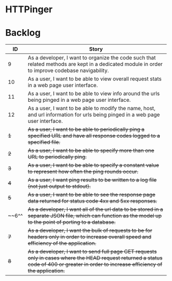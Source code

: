 # HTTPinger
# Backlog
| ID  | Story |
| --- | ----- |
| 9 | As a developer, I want to organize the code such that related methods are kept in a dedicated module in order to improve codebase navigability. |
| 10 | As a user, I want to be able to view overall request stats in a web page user interface. |
| 11 | As a user, I want to be able to view info around the urls being pinged in a web page user interface. |
| 12 | As a user, I want to be able to modify the name, host, and url information for urls being pinged in a web page user interface. |
| ~~1~~ | ~~As a user, I want to be able to periodically ping a specified URL and have all response codes logged to a specified file.~~ |
| ~~2~~ | ~~As a user, I want to be able to specify more than one URL to periodically ping.~~ |
| ~~3~~ | ~~As a user, I want to be able to specify a constant value to represent how often the ping rounds occur.~~ |
| ~~4~~ | ~~As a user, I want ping results to be written to a log file (not just output to stdout).~~ |
| ~~5~~ | ~~As a user, I want to be able to see the response page data returned for status code 4xx and 5xx responses.~~ |
| ~~6^^ | ~~As a developer, I want all of the url data to be stored in a separate JSON file, which can function as the model up to the point of porting to a database.~~ |
| ~~7~~ | ~~As a developer, I want the bulk of requests to be for headers only in order to increase overall speed and efficiency of the application.~~ |
| ~~8~~ | ~~As a developer, I want to send full page GET requests only in cases where the HEAD request returned a status code of 400 or greater in order to increase efficiency of the application.~~ |
